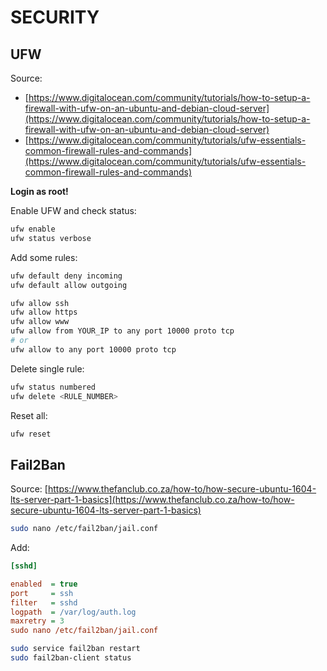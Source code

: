 # SECURITY

## UFW

Source: 

* [https://www.digitalocean.com/community/tutorials/how-to-setup-a-firewall-with-ufw-on-an-ubuntu-and-debian-cloud-server](https://www.digitalocean.com/community/tutorials/how-to-setup-a-firewall-with-ufw-on-an-ubuntu-and-debian-cloud-server)
* [https://www.digitalocean.com/community/tutorials/ufw-essentials-common-firewall-rules-and-commands](https://www.digitalocean.com/community/tutorials/ufw-essentials-common-firewall-rules-and-commands)

**Login as root!**

Enable UFW and check status:

```bash
ufw enable
ufw status verbose
```

Add some rules:

```bash
ufw default deny incoming
ufw default allow outgoing

ufw allow ssh
ufw allow https
ufw allow www
ufw allow from YOUR_IP to any port 10000 proto tcp
# or
ufw allow to any port 10000 proto tcp
```

Delete single rule:

```bash
ufw status numbered
ufw delete <RULE_NUMBER>
```


Reset all:

```bash
ufw reset
```


## Fail2Ban

Source: [https://www.thefanclub.co.za/how-to/how-secure-ubuntu-1604-lts-server-part-1-basics](https://www.thefanclub.co.za/how-to/how-secure-ubuntu-1604-lts-server-part-1-basics)

```bash
sudo nano /etc/fail2ban/jail.conf
```

Add:

```ini
[sshd]

enabled  = true
port     = ssh
filter   = sshd
logpath  = /var/log/auth.log
maxretry = 3
sudo nano /etc/fail2ban/jail.conf
```


```bash
sudo service fail2ban restart
sudo fail2ban-client status
```
